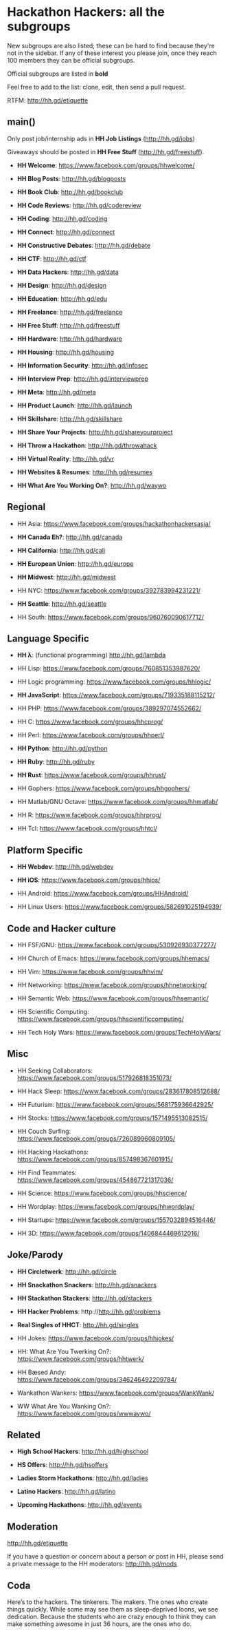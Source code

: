 Hackathon Hackers: all the subgroups
====================================

New subgroups are also listed; these can be hard to find because they're not in the sidebar. If any of these interest you please join, once they reach 100 members they can be official subgroups.

Official subgroups are listed in **bold**

Feel free to add to the list: clone, edit, then send a pull request.

RTFM: http://hh.gd/etiquette

main()
------
Only post job/internship ads in **HH Job Listings** (http://hh.gd/jobs)

Giveaways should be posted in **HH Free Stuff** (http://hh.gd/freestuff).

* **HH Welcome**: https://www.facebook.com/groups/hhwelcome/

* **HH Blog Posts**: http://hh.gd/blogposts

* **HH Book Club**: http://hh.gd/bookclub

* **HH Code Reviews**: http://hh.gd/codereview

* **HH Coding**: http://hh.gd/coding

* **HH Connect**: http://hh.gd/connect

* **HH Constructive Debates**: http://hh.gd/debate

* **HH CTF**: http://hh.gd/ctf

* **HH Data Hackers**: http://hh.gd/data

* **HH Design**: http://hh.gd/design

* **HH Education**: http://hh.gd/edu

* **HH Freelance**: http://hh.gd/freelance

* **HH Free Stuff**: http://hh.gd/freestuff

* **HH Hardware**: http://hh.gd/hardware

* **HH Housing**: http://hh.gd/housing

* **HH Information Security**: http://hh.gd/infosec

* **HH Interview Prep**: http://hh.gd/interviewprep

* **HH Meta**: http://hh.gd/meta

* **HH Product Launch**: http://hh.gd/launch

* **HH Skillshare**: http://hh.gd/skillshare

* **HH Share Your Projects**: http://hh.gd/shareyourproject

* **HH Throw a Hackathon**: http://hh.gd/throwahack

* **HH Virtual Reality**: http://hh.gd/vr

* **HH Websites & Resumes**: http://hh.gd/resumes

* **HH What Are You Working On?**: http://hh.gd/waywo

Regional
--------
* HH Asia: https://www.facebook.com/groups/hackathonhackersasia/

* **HH Canada Eh?**: http://hh.gd/canada

* **HH California**: http://hh.gd/cali

* **HH European Union**: http://hh.gd/europe

* **HH Midwest**: http://hh.gd/midwest

* HH NYC: https://www.facebook.com/groups/392783994231221/

* **HH Seattle**: http://hh.gd/seattle

* HH South: https://www.facebook.com/groups/960760090617712/

Language Specific
-------------------
* **HH λ**: (functional programming) http://hh.gd/lambda

* HH Lisp: https://www.facebook.com/groups/760851353987620/

* HH Logic programming: https://www.facebook.com/groups/hhlogic/

* **HH JavaScript**: https://www.facebook.com/groups/719335188115212/

* HH PHP: https://www.facebook.com/groups/389297074552662/

* HH C: https://www.facebook.com/groups/hhcprog/

* HH Perl: https://www.facebook.com/groups/hhperl/

* **HH Python**: http://hh.gd/python

* **HH Ruby**: http://hh.gd/ruby

* **HH Rust**: https://www.facebook.com/groups/hhrust/

* HH Gophers: https://www.facebook.com/groups/hhgophers/

* HH Matlab/GNU Octave: https://www.facebook.com/groups/hhmatlab/

* HH R: https://www.facebook.com/groups/hhrprog/

* HH Tcl: https://www.facebook.com/groups/hhtcl/

Platform Specific
-----------------

* **HH Webdev**: http://hh.gd/webdev

* **HH iOS**: https://www.facebook.com/groups/hhios/

* HH Android: https://www.facebook.com/groups/HHAndroid/

* HH Linux Users: https://www.facebook.com/groups/582691025194939/

Code and Hacker culture
-----------------------
* HH FSF/GNU: https://www.facebook.com/groups/530926930377277/

* HH Church of Emacs: https://www.facebook.com/groups/hhemacs/

* HH Vim: https://www.facebook.com/groups/hhvim/

* HH Networking: https://www.facebook.com/groups/hhnetworking/

* HH Semantic Web: https://www.facebook.com/groups/hhsemantic/

* HH Scientific Computing: https://www.facebook.com/groups/hhscientificcomputing/

* HH Tech Holy Wars: https://www.facebook.com/groups/TechHolyWars/

Misc
-----
* HH Seeking Collaborators: https://www.facebook.com/groups/517926818351073/

* HH Hack Sleep: https://www.facebook.com/groups/283617808512688/

* HH Futurism: https://www.facebook.com/groups/568175936642925/

* HH Stocks: https://www.facebook.com/groups/1571495513082515/

* HH Couch Surfing: https://www.facebook.com/groups/726089960809105/

* HH Hacking Hackathons: https://www.facebook.com/groups/857498367601915/

* HH Find Teammates: https://www.facebook.com/groups/454867721317036/

* HH Science: https://www.facebook.com/groups/hhscience/

* HH Wordplay: https://www.facebook.com/groups/hhwordplay/

* HH Startups: https://www.facebook.com/groups/1557032894516446/

* HH 3D: https://www.facebook.com/groups/1406844469612016/

Joke/Parody
------------
* **HH Circletwerk**: http://hh.gd/circle

* **HH Snackathon Snackers**: http://hh.gd/snackers

* **HH Stackathon Stackers**: http://hh.gd/stackers

* **HH Hacker Problems**: http://http://hh.gd/problems

* **Real Singles of HHCT**: http://hh.gd/singles

* HH Jokes: https://www.facebook.com/groups/hhjokes/

* HH: What Are You Twerking On?: https://www.facebook.com/groups/hhtwerk/

* HH Bæsed Andy: https://www.facebook.com/groups/346246492209784/

* Wankathon Wankers: https://www.facebook.com/groups/WankWank/

* WW What Are You Wanking On?: https://www.facebook.com/groups/wwwaywo/

Related
-------
* **High School Hackers**: http://hh.gd/highschool

* **HS Offers**: http://hh.gd/hsoffers

* **Ladies Storm Hackathons**: http://hh.gd/ladies

* **Latino Hackers**: http://hh.gd/latino

* **Upcoming Hackathons**: http://hh.gd/events

Moderation
----------
http://hh.gd/etiquette

If you have a question or concern about a person or post in HH, please send a private message to the HH moderators: http://hh.gd/mods

Coda
----
Here’s to the hackers. The tinkerers. The makers. The ones who create things quickly. While some may see them as sleep-deprived loons, we see dedication. Because the students who are crazy enough to think they can make something awesome in just 36 hours, are the ones who do.
